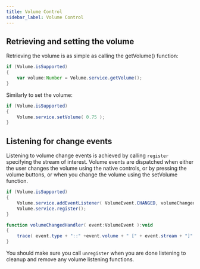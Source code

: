 ```yaml
---
title: Volume Control
sidebar_label: Volume Control
---
```




## Retrieving and setting the volume


Retrieving the volume is as simple as calling the getVolume() function:

```actionscript
if (Volume.isSupported)
{
	var volume:Number = Volume.service.getVolume();
}
```


Similarly to set the volume:


```actionscript
if (Volume.isSupported)
{
	Volume.service.setVolume( 0.75 );
}
```


## Listening for change events

Listening to volume change events is achieved by calling `register` specifying the stream of interest. 
Volume events are dispatched when either the user changes the volume using the native controls, or by
pressing the volume buttons, or when you change the volume using the setVolume function.

```actionscript
if (Volume.isSupported)
{
	Volume.service.addEventListener( VolumeEvent.CHANGED, volumeChangedHandler );
	Volume.service.register();
}	

function volumeChangedHandler( event:VolumeEvent ):void
{
	trace( event.type + "::" +event.volume + " [" + event.stream + "]" );
}
```

You should make sure you call `unregister` when you are done listening to cleanup and remove any 
volume listening functions.

